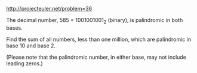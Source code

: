 http://projecteuler.net/problem=36

The decimal number, 585 = 1001001001<sub>2</sub> (binary), is palindromic
in both bases.

Find the sum of all numbers, less than one million, which are palindromic
in base 10 and base 2.

(Please note that the palindromic number, in either base, may not include
leading zeros.)
